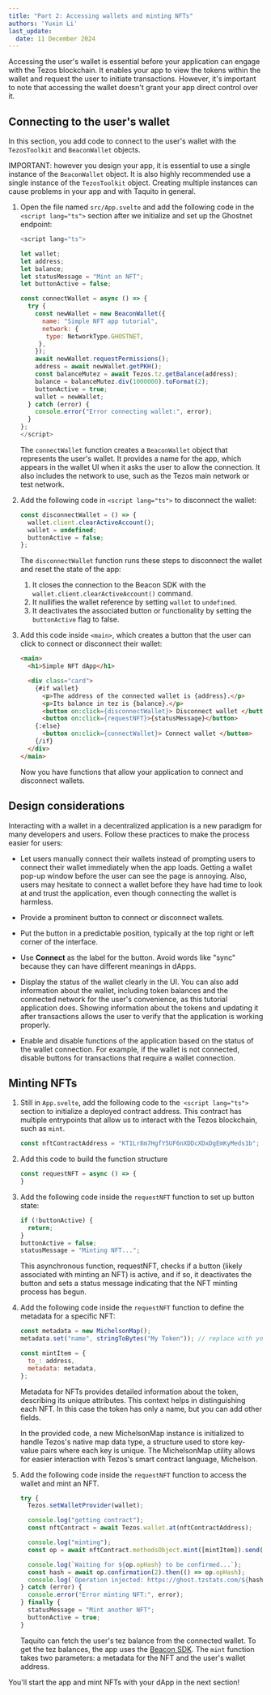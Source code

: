 ```yaml
---
title: "Part 2: Accessing wallets and minting NFTs"
authors: 'Yuxin Li'
last_update:
  date: 11 December 2024
---
```


Accessing the user's wallet is essential before your application can engage with the Tezos blockchain. It enables your app to view the tokens within the wallet and request the user to initiate transactions. However, it's important to note that accessing the wallet doesn't grant your app direct control over it.

## Connecting to the user's wallet

In this section, you add code to connect to the user's wallet with the `TezosToolkit` and `BeaconWallet` objects.

IMPORTANT: however you design your app, it is essential to use a single instance of the `BeaconWallet` object.
It is also highly recommended use a single instance of the `TezosToolkit` object.
Creating multiple instances can cause problems in your app and with Taquito in general.

1. Open the file named `src/App.svelte` and add the following code in the `<script lang="ts">` section after we initialize and set up the Ghostnet endpoint:

   ```javascript
   <script lang="ts">

   let wallet;
   let address;
   let balance;
   let statusMessage = "Mint an NFT";
   let buttonActive = false;

   const connectWallet = async () => {
     try {
       const newWallet = new BeaconWallet({
         name: "Simple NFT app tutorial",
         network: {
          type: NetworkType.GHOSTNET,
        },
       });
       await newWallet.requestPermissions();
       address = await newWallet.getPKH();
       const balanceMutez = await Tezos.tz.getBalance(address);
       balance = balanceMutez.div(1000000).toFormat(2);
       buttonActive = true;
       wallet = newWallet;
     } catch (error) {
       console.error("Error connecting wallet:", error);
     }
   };
   </script>
   ```

   The `connectWallet` function creates a `BeaconWallet` object that represents the user's wallet.
   It provides a name for the app, which appears in the wallet UI when it asks the user to allow the connection.
   It also includes the network to use, such as the Tezos main network or test network.

1. Add the following code in `<script lang="ts">` to disconnect the wallet:

   ```javascript
   const disconnectWallet = () => {
     wallet.client.clearActiveAccount();
     wallet = undefined;
     buttonActive = false;
   };
   ```

   The `disconnectWallet` function runs these steps to disconnect the wallet and reset the state of the app:

   1. It closes the connection to the Beacon SDK with the `wallet.client.clearActiveAccount()` command.
   1. It nullifies the wallet reference by setting `wallet` to `undefined`.
   1. It deactivates the associated button or functionality by setting the `buttonActive` flag to false.

1. Add this code inside `<main>`, which creates a button that the user can click to connect or disconnect their wallet:

   ```html
   <main>
     <h1>Simple NFT dApp</h1>

     <div class="card">
       {#if wallet}
         <p>The address of the connected wallet is {address}.</p>
         <p>Its balance in tez is {balance}.</p>
         <button on:click={disconnectWallet}> Disconnect wallet </button>
         <button on:click={requestNFT}>{statusMessage}</button>
       {:else}
         <button on:click={connectWallet}> Connect wallet </button>
       {/if}
     </div>
   </main>
   ```

   Now you have functions that allow your application to connect and disconnect wallets.

## Design considerations

Interacting with a wallet in a decentralized application is a new paradigm for many developers and users.
Follow these practices to make the process easier for users:

- Let users manually connect their wallets instead of prompting users to connect their wallet immediately when the app loads.
Getting a wallet pop-up window before the user can see the page is annoying.
Also, users may hesitate to connect a wallet before they have had time to look at and trust the application, even though connecting the wallet is harmless.

- Provide a prominent button to connect or disconnect wallets.

- Put the button in a predictable position, typically at the top right or left corner of the interface.

- Use **Connect** as the label for the button.
Avoid words like "sync" because they can have different meanings in dApps.

- Display the status of the wallet clearly in the UI.
You can also add information about the wallet, including token balances and the connected network for the user's convenience, as this tutorial application does.
Showing information about the tokens and updating it after transactions allows the user to verify that the application is working properly.

- Enable and disable functions of the application based on the status of the wallet connection.
For example, if the wallet is not connected, disable buttons for transactions that require a wallet connection.

## Minting NFTs

1. Still in `App.svelte`, add the following code to the` <script lang="ts">` section to initialize a deployed contract address. This contract has multiple entrypoints that allow us to interact with the Tezos blockchain, such as `mint`.

   ```javascript
   const nftContractAddress = "KT1Lr8m7HgfY5UF6nXDDcXDxDgEmKyMeds1b";
   ```
1. Add this code to build the function structure
   ```javascript
   const requestNFT = async () => {
   }
   ```
1. Add the following code inside the `requestNFT` function to set up button state:

   ```javascript
   if (!buttonActive) {
     return;
   }
   buttonActive = false;
   statusMessage = "Minting NFT...";
   ```
   This asynchronous function, requestNFT, checks if a button (likely associated with minting an NFT) is active, and if so, it deactivates the button and sets a status message indicating that the NFT minting process has begun.

1. Add the following code inside the `requestNFT` function to define the metadata for a specific NFT:

   ```javascript
   const metadata = new MichelsonMap();
   metadata.set("name", stringToBytes("My Token")); // replace with your metadata

   const mintItem = {
     to_: address,
     metadata: metadata,
   };
   ```
   Metadata for NFTs provides detailed information about the token, describing its unique attributes. This context helps in distinguishing each NFT. In this case the token has only a name, but you can add other fields.

   In the provided code, a new MichelsonMap instance is initialized to handle Tezos's native map data type, a structure used to store key-value pairs where each key is unique. The MichelsonMap utility allows for easier interaction with Tezos's smart contract language, Michelson.

1. Add the following code inside the `requestNFT` function to access the wallet and mint an NFT.

   ```javascript
   try {
     Tezos.setWalletProvider(wallet);

     console.log("getting contract");
     const nftContract = await Tezos.wallet.at(nftContractAddress);

     console.log("minting");
     const op = await nftContract.methodsObject.mint([mintItem]).send();

     console.log(`Waiting for ${op.opHash} to be confirmed...`);
     const hash = await op.confirmation(2).then(() => op.opHash);
     console.log(`Operation injected: https://ghost.tzstats.com/${hash}`);
   } catch (error) {
     console.error("Error minting NFT:", error);
   } finally {
     statusMessage = "Mint another NFT";
     buttonActive = true;
   }
   ```
   Taquito can fetch the user's tez balance from the connected wallet.
   To get the tez balances, the app uses the [Beacon SDK](/dApps/wallets).
   The `mint` function takes two parameters: a metadata for the NFT and the user's wallet address.

You'll start the app and mint NFTs with your dApp in the next section!
